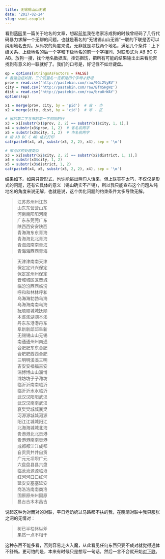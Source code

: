 ```yaml
---
title: 无锡锡山山无锡
date: '2017-02-24'
slug: wuxi-couplet
---
```


看到[落园](http://www.loyhome.com/?p=4203)里一篇关于地名的文章，想起[前年](/cn/2015/09/memory/)我在老家冻成狗的时候曾经码了几行代码暴力求解一个无聊的问题，也就是著名的“无锡锡山山无锡”一联的下联是否可以纯用地名去对。从码农的角度来说，无非就是寻找两个地名，满足几个条件：上下级关系、上级地名的后一个字和下级地名的前一个字相同、对联形式为 AB BC C AB。放狗一搜，找个地名数据库，捯饬捯饬，把所有可能的结果输出出来看能否找到有意义的一联就好了。我们的口号是，好记性不如烂键盘。

```r
op = options(stringsAsFactors = FALSE)
# 看强迫症如我，三个变量名一定都是四个字母才舒坦
prov = read.csv('http://pastebin.com/raw/9Gi2VyBV')
city = read.csv('http://pastebin.com/raw/BfmSHgWz')
dist = read.csv('http://pastebin.com/raw/bru0rWAY')
options(op)

x1 = merge(prov, city, by = 'pid')  # 省 - 市
x2 = merge(city, dist, by = 'cid')  # 市 - 区

# 省的第二字与市的第一字相同的行
x3 = x1[substr(x1$prov, 2, 2) == substr(x1$city, 1, 1),]
x4 = substr(x3$prov, 1, 2)  # 省名前两字
x5 = substr(x3$city, 1, 2)  # 市名前两字
# 按 AB BC C AB 格式打印
cat(paste0(x4, x5, substr(x5, 2, 2), x4), sep = '\n')

# 市与区的处理类似
x3 = x2[substr(x2$city, 2, 2) == substr(x2$district, 1, 1),]
x4 = substr(x3$city, 1, 2)
x5 = substr(x3$district, 1, 2)
cat(paste0(x4, x5, substr(x5, 2, 2), x4), sep = '\n')
```

结果如下。如果只管形式，也许能挑出两句人话来，但上联实在太巧，不仅仅是形式的问题，还有它具体的意义（锡山确实不产锡），所以我只能宣布这个问题从纯地名的角度来说无解，也就是说，这个优化问题的约束条件太多导致无解。

> 江苏苏州州江苏  
山东东营营山东  
河南南阳阳河南  
广东东莞莞广东  
陕西西安安陕西  
青海海东东青海  
青海海北北青海  
青海海南南青海  
青海海西西青海

> 天津津南南天津  
保定定兴兴保定  
保定定州州保定  
晋城城区区晋城  
临汾汾西西临汾  
呼和和林林呼和  
乌海海勃勃乌海  
乌海海南南乌海  
抚顺顺城城抚顺  
本溪溪湖湖本溪  
丹东东港港丹东  
阜新新邱邱阜新  
无锡锡山山无锡  
南通通州州南通  
合肥肥东东合肥  
合肥肥西西合肥  
三明明溪溪三明  
吉安安福福吉安  
淄博博山山淄博  
潍坊坊子子潍坊  
临沂沂南南临沂  
临沂沂水水临沂  
武汉汉阳阳武汉  
武汉汉南南武汉  
襄樊樊城城襄樊  
河源源城城河源  
阳江江城城阳江  
北海海城城北海  
贵港港北北贵港  
贵港港南南贵港  
成都都江江成都  
自贡贡井井自贡  
广元元坝坝广元  
六盘盘县县六盘  
临沧沧源源临沧  
红河河口口红河  
延安安塞塞延安  
商洛洛南南商洛  
固原原州州固原  
昌吉吉木木昌吉

说起这种为对而对的对联，平日老奶奶过马路都不扶的我，在晚清对联中我只服张之洞的无情对：

> 树已半枯休纵斧  
果然一点不相干

这种东西不能多看，否则容易走火入魔，从此看见任何东西只要不成对就觉得通体不舒畅。更可怕的是，本来有时候只是想写一句话，然后一言不合就开始[对下联](http://weibo.com/2514669664/Ekjxqkx9z)。

<!--# 2021 年狗主给出了一对，算是终结了这道题：长安安乐乐安长 -->
